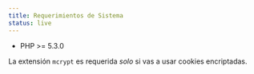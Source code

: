 ```yaml
---
title: Requerimientos de Sistema
status: live
---
```


* PHP >= 5.3.0

La extensión `mcrypt` es requerida *solo* si vas a usar cookies encriptadas.
